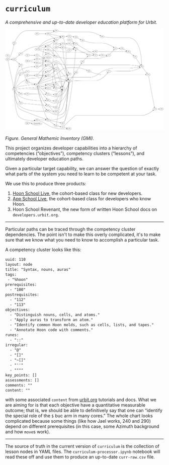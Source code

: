 #   `curriculum`

_A comprehensive and up-to-date developer education platform for Urbit._

![](./img/curr.png)

_Figure.  General Mathemic Inventory (GMI)._

This project organizes developer capabilities into a hierarchy of competencies (“objectives”), competency clusters (“lessons”), and ultimately developer education paths.

Given a particular target capability, we can answer the question of exactly what parts of the system you need to learn to be competent at your task.

We use this to produce three products:

1.  [Hoon School Live](./hoon-school-live--2022.2.md), the cohort-based class for new developers.
2.  [App School Live](./app-school-live--2022.6.md), the cohort-based class for developers who know Hoon.
3.  Hoon School Revenant, the new form of written Hoon School docs on `developers.urbit.org`.

---

Particular paths can be traced through the competency cluster dependencies.  The point isn't to make this overly complicated, it's to make sure that we know what you need to know to accomplish a particular task.

A competency cluster looks like this:

```
uuid: 110
layout: node
title: "Syntax, nouns, auras"
tags:
 - "%hoon"
prerequisites:
  - "100"
postrequisites:
  - "112"
  - "113"
objectives:
  - "Distinguish nouns, cells, and atoms."
  - "Apply auras to transform an atom."
  - "Identify common Hoon molds, such as cells, lists, and tapes."
  - "Annotate Hoon code with comments."
runes:
  - "::"
irregular:
  - "@"
  - "[]"
  - "~[]"
  - "''"
  - """"
key_points: []
assessments: []
comments: ""
content: ""
```

with some associated `content` from [urbit.org](https://urbit.org/docs) tutorials and docs.  What we are aiming for is that each objective have a quantitative measurable outcome; that is, we should be able to definitively say that one can “identify the special role of the `$` buc arm in many cores.”  The whole chart looks complicated because some things (like how Jael works, 240 and 290) depend on different prerequisites (in this case, some Azimuth background and how `move`s work).

---

The source of truth in the current version of `curriculum` is the collection of lesson nodes in YAML files.  The `curriculum-processor.ipynb` notebook will read these off and use them to produce an up-to-date `curr-raw.csv` file.
